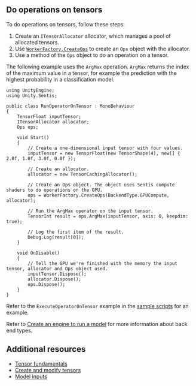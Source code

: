 ## Do operations on tensors

To do operations on tensors, follow these steps:

1. Create an `ITensorAllocator` allocator, which manages a pool of allocated tensors.
2. Use [`WorkerFactory.CreateOps`](xref:Unity.Sentis.WorkerFactory.CreateOps(Unity.Sentis.BackendType,Unity.Sentis.ITensorAllocator)) to create an `Ops` object with the allocator.
3. Use a method of the `Ops` object to do an operation on a tensor.

The following example uses the `ArgMax` operation. `ArgMax` returns the index of the maximum value in a tensor, for example the prediction with the highest probability in a classification model.

``` 
using UnityEngine;
using Unity.Sentis;

public class RunOperatorOnTensor : MonoBehaviour
{
    TensorFloat inputTensor;
    ITensorAllocator allocator;
    Ops ops;

    void Start()
    {
        // Create a one-dimensional input tensor with four values.
        inputTensor = new TensorFloat(new TensorShape(4), new[] { 2.0f, 1.0f, 3.0f, 0.0f });

        // Create an allocator.
        allocator = new TensorCachingAllocator();

        // Create an Ops object. The object uses Sentis compute shaders to do operations on the GPU.
        ops = WorkerFactory.CreateOps(BackendType.GPUCompute, allocator);

        // Run the ArgMax operator on the input tensor.
        TensorInt result = ops.ArgMax(inputTensor, axis: 0, keepdim: true);

        // Log the first item of the result.
        Debug.Log(result[0]);
    }

    void OnDisable()
    {
        // Tell the GPU we're finished with the memory the input tensor, allocator and Ops object used.
        inputTensor.Dispose();
        allocator.Dispose();
        ops.Dispose();
    }
}
```

Refer to the `ExecuteOperatorOnTensor` example in the [sample scripts](package-samples.md) for an example.

Refer to [Create an engine to run a model](create-an-engine.md) for more information about back end types.

## Additional resources

- [Tensor fundamentals](tensor-fundamentals.md)
- [Create and modify tensors](do-basic-tensor-operations.md)
- [Model inputs](models-concept.md#model-inputs)
